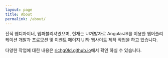 ```yaml
---
layout: page
title: About
permalink: /about/
---
```


전직 웹디자이너, 웹퍼블리셔였으며, 현재는 UI개발자로 AngularJS를 이용한 웹어플리케이션 개발과 프로모션 및 이벤트 페이지 UI와 웹사이트 제작 작업을 하고 있습니다. 

다양한 작업에 대한 내용은 [richg0ld.github.io](http://richg0ld.github.io)에서 확인 하실 수 있습니다. 
